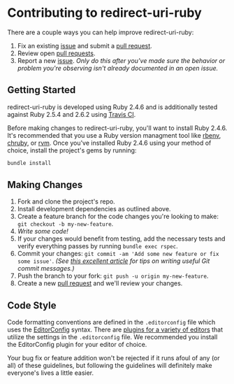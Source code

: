 # Contributing to redirect-uri-ruby

There are a couple ways you can help improve redirect-uri-ruby:

1. Fix an existing [issue][issues] and submit a [pull request][pulls].
1. Review open [pull requests][pulls].
1. Report a new [issue][issues]. _Only do this after you've made sure the behavior or problem you're observing isn't already documented in an open issue._

## Getting Started

redirect-uri-ruby is developed using Ruby 2.4.6 and is additionally tested against Ruby 2.5.4 and 2.6.2 using [Travis CI](https://travis-ci.com/jgarber623/redirect-uri-ruby).

Before making changes to redirect-uri-ruby, you'll want to install Ruby 2.4.6. It's recommended that you use a Ruby version managment tool like [rbenv](https://github.com/rbenv/rbenv), [chruby](https://github.com/postmodern/chruby), or [rvm](https://github.com/rvm/rvm). Once you've installed Ruby 2.4.6 using your method of choice, install the project's gems by running:

```sh
bundle install
```

## Making Changes

1. Fork and clone the project's repo.
1. Install development dependencies as outlined above.
1. Create a feature branch for the code changes you're looking to make: `git checkout -b my-new-feature`.
1. _Write some code!_
1. If your changes would benefit from testing, add the necessary tests and verify everything passes by running `bundle exec rspec`.
1. Commit your changes: `git commit -am 'Add some new feature or fix some issue'`. _(See [this excellent article](https://chris.beams.io/posts/git-commit/) for tips on writing useful Git commit messages.)_
1. Push the branch to your fork: `git push -u origin my-new-feature`.
1. Create a new [pull request][pulls] and we'll review your changes.

## Code Style

Code formatting conventions are defined in the `.editorconfig` file which uses the [EditorConfig](http://editorconfig.org) syntax. There are [plugins for a variety of editors](http://editorconfig.org/#download) that utilize the settings in the `.editorconfig` file. We recommended you install the EditorConfig plugin for your editor of choice.

Your bug fix or feature addition won't be rejected if it runs afoul of any (or all) of these guidelines, but following the guidelines will definitely make everyone's lives a little easier.

[issues]: https://github.com/jgarber623/redirect-uri-ruby/issues
[pulls]: https://github.com/jgarber623/redirect-uri-ruby/pulls
